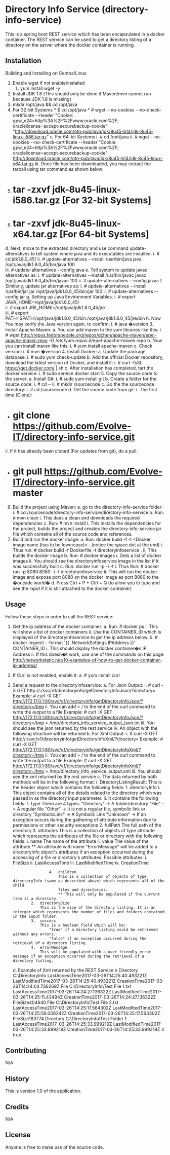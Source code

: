 # Directory Info Service (directory-info-service)

This is a spring boot REST service which has been encapsulated in a docker container.
The REST service can be used to get a directory listing of a directory on the server where the docker container is running.

## Installation

Building and Installing on Centos/Linux
1. Enable wget if not enable/installed
   1. yum install wget -y
2. Install JDK 1.8 (This should only be done if Maven/mvn cannot run because JDK 1.8 is missing)
  1. mkdir /opt/java && cd /opt/java
  2. For 32-bit Systems
    * $ cd /opt/java
    * # wget --no-cookies --no-check-certificate --header "Cookie: gpw_e24=http%3A%2F%2Fwww.oracle.com%2F; oraclelicense=accept-securebackup-cookie" "http://download.oracle.com/otn-pub/java/jdk/8u45-b14/jdk-8u45-linux-i586.tar.gz"
 c. For 64-bit Systems
  i. # cd /opt/java
  ii. # wget --no-cookies --no-check-certificate --header "Cookie: gpw_e24=http%3A%2F%2Fwww.oracle.com%2F; oraclelicense=accept-securebackup-cookie" http://download.oracle.com/otn-pub/java/jdk/8u45-b14/jdk-8u45-linux-x64.tar.gz
  iii. Once file has been downloaded, you may extract the tarball using tar command as shown below:
   1. # tar -zxvf jdk-8u45-linux-i586.tar.gz		[For 32-bit Systems]
   2. # tar -zxvf jdk-8u45-linux-x64.tar.gz		[For 64-bit Systems]
 d. Next, move to the extracted directory and use command update-alternatives to tell system where java and its executables are installed.
  i. # cd jdk1.8.0_45/
  ii. # update-alternatives --install /usr/bin/java java /opt/java/jdk1.8.0_45/bin/java 100  
  iii. # update-alternatives --config java
 e. Tell system to update javac alternatives as:
  i. # update-alternatives --install /usr/bin/javac javac /opt/java/jdk1.8.0_45/bin/javac 100
  ii. # update-alternatives --config javac
 f. Similarly, update jar alternatives as:
  i. # update-alternatives --install /usr/bin/jar jar /opt/java/jdk1.8.0_45/bin/jar 100
  ii. # update-alternatives --config jar
 g. Setting up Java Environment Variables.
  i. # export JAVA_HOME=/opt/java/jdk1.8.0_45/	
  ii. # export JRE_HOME=/opt/java/jdk1.8.0_45/jre 	
  iii. # export PATH=$PATH:/opt/java/jdk1.8.0_45/bin:/opt/java/jdk1.8.0_45/jre/bin
 h. Now You may verify the Java version again, to confirm.
  i. # java �version
3. Install Apache Maven:
 a. You can add maven to the yum libraries like this:
  i. # wget http://repos.fedorapeople.org/repos/dchen/apache-maven/epel-apache-maven.repo -O /etc/yum.repos.d/epel-apache-maven.repo
 b. Now you can install maven like this:
  i. # yum install apache-maven
 c. Check version:
  i. # mvn �version
4. Install Docker:
 a. Update the package database:
  i. # sudo yum check-update
 b. Add the official Docker repository, download the latest version of Docker, and install it:
  i. # curl -fsSL https://get.docker.com/ | sh
 c. After installation has completed, tart the docker service:
  i. # sudo service docker start
5. Copy the source code to the server:
 a. Install Git:
  i. # sudo yum install git
 b. Create a folder for the source code:
  i. # cd ~
  ii. # mkdir /sourcecode
 c. Go the the sourcecode directory:
  i. # cd /sourcecode
 d. Get the source code from git:
  i. The first time (Clone):
   * # git clone https://github.com/Evolve-IT/directory-info-service.git
  ii. If it has already been cloned (For updates from git), do a pull:
   * # git pull https://github.com/Evolve-IT/directory-info-service.git  master
6. Build the project using Maven:
 a. go to the directory-info-service folder:
  i. # cd /sourcecode/directory-info-service/directory-info-service
 b. Run: # mvn clean
  i. This does a clean and downloads the required dependencies
 c. Run: # mvn install
  i. This installs the dependencies for the project, builds the project and creates the directory-info-service.jar file which contains all of the source code and references.
7. Build and run the docker image:
 a. Run: docker build -f <Dockerfile name> -t <Docker image name (has to be lowercase)> . (notice the space dot at the end)
  i. Thus run: # docker build -f Dockerfile -t directoryinfoservice .
  ii. This builds the docker image
 b. Run: # docker images
  i. Gets a list of docker images
  ii. You should see the directoryinfoservice image in the list if it was successfully built
 c. Run: docker run -p <publish exposed port> -i -t <dockerimage>
  i. Thus Run: # docker run -p 8080:8080 -i -t directoryinfoservice
  ii. This will run the docker image and expose port 8080 on the docker image as port 8080 to the �outside world�
 d. Press Ctrl + P + Ctrl + Q (to allow you to type and see the input if it is still attached to the docker container)


## Usage

Follow these steps in order to call the REST service:

1.	Get the ip address of the docker container:
	a.	Run: # docker ps
		i.	This will show a list of docker containers
		ii.	Use the CONTAINER_ID which is displayed of the directoryinfoservice to get the ip address below.
	b.	# docker inspect --format '{{ .NetworkSettings.IPAddress }}' CONTAINER_ID
		i.	This should display the docker container�s IP Address
		ii.	If this doesn�t work, use one of the commands on this page: http://networkstatic.net/10-examples-of-how-to-get-docker-container-ip-address/
2.	If Curl is not enabled, enable it:
	a.	# yum install curl
3.	Send a request to the directoryinfoservice:
	a.	For Json Output:
		i.	# curl -X GET http://<Docker Image IP Address>:<Docker Image Port>/svc/v1/directoryinfo/getDirectoryInfoJson/?directory=<directory>
			Example: # curl -X GET http://172.17.0.1:80/svc/v1/directoryinfo/getDirectoryInfoJson/?directory=/tmp
		ii.	You can add > <somedirectory>/<output filename> to the end of the curl command to write the output to a file
			Example: # curl -X GET http://172.17.0.1:80/svc/v1/directoryinfo/getDirectoryInfoJson/?directory=/tmp > /tmp/directory_info_service_output_json.txt
		iii.	You should see the json returned by the rest service
		iv.	An object with the following structure will be returned
	b.	For Xml Output:
		i.	# curl -X GET http://<Docker Image IP Address>:<Docker Image Port>/svc/v1/directoryinfo/getDirectoryInfoXml/?directory=<directory>
			Example: # curl -X GET http://172.17.0.1:80/svc/v1/directoryinfo/getDirectoryInfoXml/?directory=/tmp 
		ii.	You can add > <somedirectory>/<output filename> to the end of the curl command to write the output to a file
			Example: # curl -X GET http://172.17.0.1:80/svc/v1/directoryinfo/getDirectoryInfoXml/?directory=/tmp > /tmp/directory_info_service_output.xml
		iii.	You should see the xml returned by the rest service
	c.	The data returned by both methods will be in the following format:
		i. 	DirectoryListingResult:
			This is the header object which contains the following fields:
				1. 	directoryInfo
					i. This object contains all of the details related to the directory which was passed in as the directory input parameter.
					ii. It contains the following fields:
						1. 	type
							There are 4 types: 
							"Directory" -> A folder/directory
							"File" -> A regular file
							"Other" -> It is not a regular file, symbolic link or directory
							"SymbolicLink" -> A Symbolic Link
							"Unknown" -> If an exception occurs during the gathering of attribute information due to permissions or other security exceptions
						2. 	fullPath
							The full path of the directory
						3.	attributes
							This is a collection of objects of type attribute which represents the attributes of the file or directory with the following fields:
								i.	name
									The name of the attribute
								ii.	value
									The value of the attribute
							** An attribute with name "ErrorMessage" will be added to a directoryInfo object's attributes if an exception occurred during the accessing
							   of a file or directory's attributes.
							Possible attributes:
								i. 	FileSize
								ii.	LastAccessTime
								iii.	LastModifiedTime
								iv.	CreationTime

						4.	children
							This is a collection of objects of type directoryInfo (same as described above) which represents all of the child
							files and directories. 
							** This will only be populated if the current item is a directory.
				2. 	directorySize
					This is the size of the directory listing. It is an interger which represents the number of files and folders contained in the input folder.
				3. 	success
					This is a boolean field which will be:
						"true" if a directory listing could be retrieved without any errors.
						"false" if an exception occurred during the retrieval of a directory listing.
				4. 	errorMessage
					This will be populated with a user friendly error message if an exception occurred during the retrieval of a directory listing.
	
	d. Example of Xml returned by the REST Service
		<DirectoryListingResult>
			<directoryInfo>n
				<type>Directory</type>
				<fullPath>C:\DirectoryInfo</fullPath>
				<attributes>
					<attribute>
						<name>LastAccessTime</name><value>2017-03-26T14:25:40.493221Z</value>
					</attribute>
					<attribute>
						<name>LastModifiedTime</name><value>2017-03-26T14:25:40.493221Z</value>
					</attribute>
					<attribute>
						<name>CreationTime</name><value>2017-03-26T14:24:04.736269Z</value>
					</attribute>
					</attributes>
				<children>
					<directoryInfo>
						<type>File</type>
						<fullPath>C:\DirectoryInfo\Test File 1.txt</fullPath>
						<attributes>
							<attribute>
								<name>LastAccessTime</name><value>2017-03-26T14:24:27.136322Z</value>
							</attribute>
							<attribute>
								<name>LastModifiedTime</name><value>2017-03-26T14:25:11.43494Z</value>
							</attribute>
							<attribute>
								<name>CreationTime</name><value>2017-03-26T14:24:27.136322Z</value>
							</attribute>
							<attribute>
								<name>FileSize</name><value>404640</value>
							</attribute>
							</attributes>
							<children/>
					</directoryInfo>
					<directoryInfo>
						<type>File</type>
						<fullPath>C:\DirectoryInfo\Test File 2.txt</fullPath>
						<attributes>
							<attribute>
								<name>LastAccessTime</name><value>2017-03-26T14:25:17.564302Z</value>
							</attribute>
							<attribute>
								<name>LastModifiedTime</name><value>2017-03-26T14:25:56.008242Z</value>
							</attribute>
							<attribute>
								<name>CreationTime</name><value>2017-03-26T14:25:17.564302Z</value>
							</attribute>
							<attribute>
								<name>FileSize</name><value>183774</value>
							</attribute>
						</attributes>
						<children/>
					</directoryInfo>
					<directoryInfo>
						<type>Directory</type>
						<fullPath>C:\DirectoryInfo\Test Folder 1</fullPath>
						<attributes>
							<attribute>
								<name>LastAccessTime</name><value>2017-03-26T14:25:33.999219Z</value>
							</attribute>
							<attribute>
								<name>LastModifiedTime</name><value>2017-03-26T14:25:33.999219Z</value>
							</attribute>
							<attribute>
								<name>CreationTime</name><value>2017-03-26T14:25:33.999219Z</value>
							</attribute>
						</attributes>
						<children/>
					</directoryInfo>
				</children>
			</directoryInfo>
			<directorySize>4</directorySize>
			<success>true</success>
			<errorMessage/>
		</DirectoryListingResult>



## Contributing

N/A

## History

This is version 1.0 of the application.

## Credits

N/A

## License

Anyone is free to make use of the source code.
